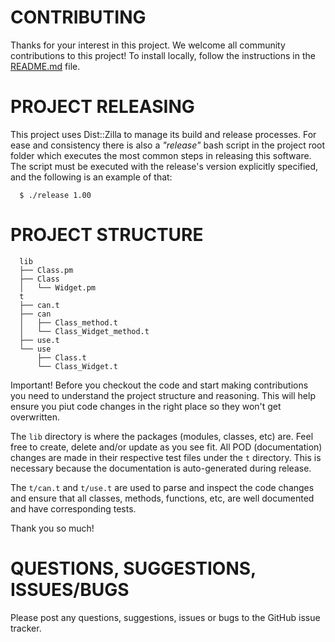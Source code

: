 # CONTRIBUTING

Thanks for your interest in this project. We welcome all community
contributions to this project! To install locally, follow the instructions in
the [README.md](./README.mkdn) file.

# PROJECT RELEASING

This project uses Dist::Zilla to manage its build and release processes. For
ease and consistency there is also a _"release"_ bash script in the project
root folder which executes the most common steps in releasing this software.
The script must be executed with the release's version explicitly specified,
and the following is an example of that:

```
  $ ./release 1.00
```

# PROJECT STRUCTURE

```
  lib
  ├── Class.pm
  ├── Class
  │   └── Widget.pm
  t
  ├── can.t
  ├── can
  │   ├── Class_method.t
  │   └── Class_Widget_method.t
  ├── use.t
  └── use
      ├── Class.t
      └── Class_Widget.t
```

Important! Before you checkout the code and start making contributions you need
to understand the project structure and reasoning. This will help ensure you
piut code changes in the right place so they won't get overwritten.

The `lib` directory is where the packages (modules, classes, etc) are. Feel
free to create, delete and/or update as you see fit. All POD (documentation)
changes are made in their respective test files under the `t` directory. This
is necessary because the documentation is auto-generated during release.

The `t/can.t` and `t/use.t` are used to parse and inspect the code changes and
ensure that all classes, methods, functions, etc, are well documented and have
corresponding tests.

Thank you so much!

# QUESTIONS, SUGGESTIONS, ISSUES/BUGS

Please post any questions, suggestions, issues or bugs to the GitHub issue
tracker.
